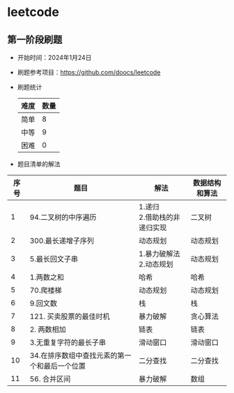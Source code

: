 # leetcode


## 第一阶段刷题
* 开始时间：2024年1月24日
* 刷题参考项目：https://github.com/doocs/leetcode
* 刷题统计

    | 难度 | 数量 |
    |----|----|
    | 简单 | 8  |
    | 中等 | 9  |
    | 困难 | 0  |

* 题目清单的解法
    
| 序号 | 题目            | 解法                   | 数据结构和算法 |
|----|---------------|----------------------|---------|
| 1  | 94.二叉树的中序遍历   | 1.递归<br/>2.借助栈的非递归实现 | 二叉树     |
| 2  | 300.最长递增子序列   | 动态规划                 | 动态规划    |
| 3  | 5.最长回文子串      | 1.暴力破解法<br/>2.动态规划   | 动态规划    |
| 4  | 1.两数之和        | 哈希                   | 哈希      |
| 5  | 70.爬楼梯        | 动态规划                 | 动态规划    |
| 6  | 9.回文数         | 栈                    | 栈       |
| 7  | 121. 买卖股票的最佳时机 | 暴力破解                 | 贪心算法    |
| 8  | 2. 两数相加 | 链表                   | 链表      |
| 9  | 3.无重复字符的最长子串 | 滑动窗口                 | 滑动窗口    |
| 10 | 34.在排序数组中查找元素的第一个和最后一个位置| 二分查找                 | 二分查找    |
| 11 | 56. 合并区间 | 暴力破解                 | 数组      |








